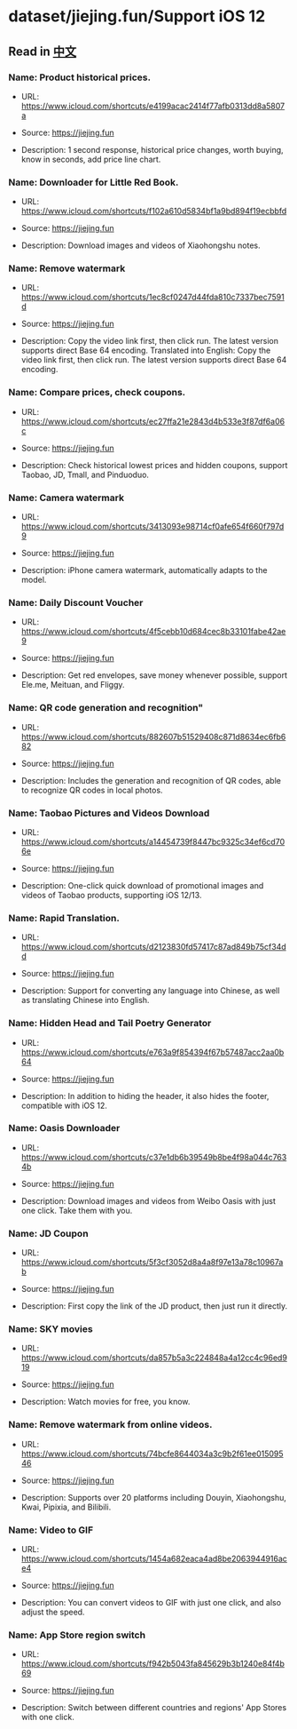 # dataset/jiejing.fun/Support iOS 12

## Read in [中文](README_ZH.md)

### Name: Product historical prices.

- URL: https://www.icloud.com/shortcuts/e4199acac2414f77afb0313dd8a5807a

- Source: https://jiejing.fun

- Description: 1 second response, historical price changes, worth buying, know in seconds, add price line chart.

### Name: Downloader for Little Red Book.

- URL: https://www.icloud.com/shortcuts/f102a610d5834bf1a9bd894f19ecbbfd

- Source: https://jiejing.fun

- Description: Download images and videos of Xiaohongshu notes.

### Name: Remove watermark

- URL: https://www.icloud.com/shortcuts/1ec8cf0247d44fda810c7337bec7591d

- Source: https://jiejing.fun

- Description: Copy the video link first, then click run. The latest version supports direct Base 64 encoding.
Translated into English: Copy the video link first, then click run. The latest version supports direct Base 64 encoding.

### Name: Compare prices, check coupons.

- URL: https://www.icloud.com/shortcuts/ec27ffa21e2843d4b533e3f87df6a06c

- Source: https://jiejing.fun

- Description: Check historical lowest prices and hidden coupons, support Taobao, JD, Tmall, and Pinduoduo.

### Name: Camera watermark

- URL: https://www.icloud.com/shortcuts/3413093e98714cf0afe654f660f797d9

- Source: https://jiejing.fun

- Description: iPhone camera watermark, automatically adapts to the model.

### Name: Daily Discount Voucher

- URL: https://www.icloud.com/shortcuts/4f5cebb10d684cec8b33101fabe42ae9

- Source: https://jiejing.fun

- Description: Get red envelopes, save money whenever possible, support Ele.me, Meituan, and Fliggy.

### Name: QR code generation and recognition"

- URL: https://www.icloud.com/shortcuts/882607b51529408c871d8634ec6fb682

- Source: https://jiejing.fun

- Description: Includes the generation and recognition of QR codes, able to recognize QR codes in local photos.

### Name: Taobao Pictures and Videos Download

- URL: https://www.icloud.com/shortcuts/a14454739f8447bc9325c34ef6cd706e

- Source: https://jiejing.fun

- Description: One-click quick download of promotional images and videos of Taobao products, supporting iOS 12/13.

### Name: Rapid Translation.

- URL: https://www.icloud.com/shortcuts/d2123830fd57417c87ad849b75cf34dd

- Source: https://jiejing.fun

- Description: Support for converting any language into Chinese, as well as translating Chinese into English.

### Name: Hidden Head and Tail Poetry Generator

- URL: https://www.icloud.com/shortcuts/e763a9f854394f67b57487acc2aa0b64

- Source: https://jiejing.fun

- Description: In addition to hiding the header, it also hides the footer, compatible with iOS 12.

### Name: Oasis Downloader

- URL: https://www.icloud.com/shortcuts/c37e1db6b39549b8be4f98a044c7634b

- Source: https://jiejing.fun

- Description: Download images and videos from Weibo Oasis with just one click. Take them with you.

### Name: JD Coupon

- URL: https://www.icloud.com/shortcuts/5f3cf3052d8a4a8f97e13a78c10967ab

- Source: https://jiejing.fun

- Description: First copy the link of the JD product, then just run it directly.

### Name: SKY movies

- URL: https://www.icloud.com/shortcuts/da857b5a3c224848a4a12cc4c96ed919

- Source: https://jiejing.fun

- Description: Watch movies for free, you know.

### Name: Remove watermark from online videos.

- URL: https://www.icloud.com/shortcuts/74bcfe8644034a3c9b2f61ee01509546

- Source: https://jiejing.fun

- Description: Supports over 20 platforms including Douyin, Xiaohongshu, Kwai, Pipixia, and Bilibili.

### Name: Video to GIF

- URL: https://www.icloud.com/shortcuts/1454a682eaca4ad8be2063944916ace4

- Source: https://jiejing.fun

- Description: You can convert videos to GIF with just one click, and also adjust the speed.

### Name: App Store region switch

- URL: https://www.icloud.com/shortcuts/f942b5043fa845629b3b1240e84f4b69

- Source: https://jiejing.fun

- Description: Switch between different countries and regions' App Stores with one click.

